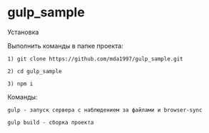# gulp_sample

Установка

Выполнить команды в папке проекта:

	1) git clone https://github.com/mda1997/gulp_sample.git
	
	2) cd gulp_sample
	
	3) npm i

Команды:

	gulp - запуск сервера с наблюдением за файлами и browser-sync

	gulp build - сборка проекта
